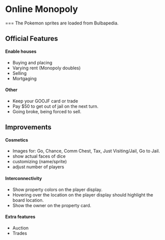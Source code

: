 # Online Monopoly
===
The Pokemon sprites are loaded from Bulbapedia.

## Official Features
#### Enable houses
* Buying and placing
* Varying rent (Monopoly doubles)
* Selling
* Mortgaging

#### Other
* Keep your GOOJF card or trade
* Pay $50 to get out of jail on the next turn.
* Going broke, being forced to sell.

## Improvements
#### Cosmetics
* Images for: Go, Chance, Comm Chest, Tax, Just Visiting/Jail, Go to Jail.
* show actual faces of dice
* customizing (name/sprite)
* adjust number of players

#### Interconnectivity
* Show property colors on the player display.
* Hovering over the location on the player display should highlight the board location.
* Show the owner on the property card.

#### Extra features
* Auction
* Trades
